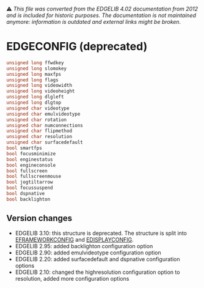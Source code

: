 :warning: _This file was converted from the EDGELIB 4.02 documentation from 2012 and is included for historic purposes. The documentation is not maintained anymore: information is outdated and external links might be broken._

# EDGECONFIG (deprecated)


```c++
unsigned long ffwdkey 
unsigned long slomokey 
unsigned long maxfps 
unsigned long flags 
unsigned long videowidth 
unsigned long videoheight 
unsigned long dlgleft 
unsigned long dlgtop 
unsigned char videotype 
unsigned char emulvideotype 
unsigned char rotation 
unsigned char numconnections 
unsigned char flipmethod 
unsigned char resolution 
unsigned char surfacedefault 
bool smartfps 
bool focusminimize 
bool enginestatus 
bool engineconsole 
bool fullscreen 
bool fullscreenmouse 
bool jogtiltarrow 
bool focussuspend 
bool dspnative 
bool backlighton
```

## Version changes
- EDGELIB 3.10: this structure is deprecated. The structure is split into [EFRAMEWORKCONFIG](ecd_eframeworkconfig.md) and [EDISPLAYCONFIG](ecd_edisplayconfig.md). 
- EDGELIB 2.95: added backlighton configuration option 
- EDGELIB 2.90: added emulvideotype configuration option 
- EDGELIB 2.20: added surfacedefault and dspnative configuration options 
- EDGELIB 2.10: changed the highresolution configuration option to resolution, added more configuration options

